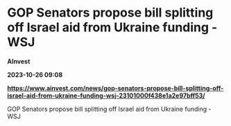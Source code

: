 # GOP Senators propose bill splitting off Israel aid from Ukraine funding - WSJ
**AInvest**

**2023-10-26 09:08**

**https://www.ainvest.com/news/gop-senators-propose-bill-splitting-off-israel-aid-from-ukraine-funding-wsj-23101000f438e1a2e97bff53/**

GOP Senators propose bill splitting off Israel aid from Ukraine funding - WSJ